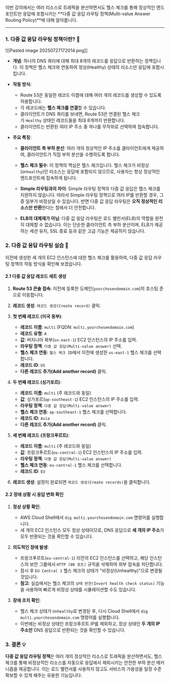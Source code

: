 

이번 강의에서는 여러 리소스로 트래픽을 분산하면서도 헬스 체크를 통해 정상적인 엔드포인트만 응답에 포함시키는 **다중 값 응답 라우팅 정책(Multi-value Answer Routing Policy)**에 대해 알아봅니다.

---

### 1. 다중 값 응답 라우팅 정책이란? 🤔

![[Pasted image 20250727172014.png]]

- **개념**: 하나의 DNS 쿼리에 대해 최대 8개의 레코드를 응답으로 반환하는 정책입니다. 이 정책은 헬스 체크와 연동하여 정상(Healthy) 상태의 리소스만 응답에 포함시킵니다.
    
- **작동 방식**:
    
    - Route 53은 동일한 레코드 이름에 대해 여러 개의 레코드를 생성할 수 있도록 허용합니다.
    - 각 레코드에는 **헬스 체크를 연결**할 수 있습니다.
    - 클라이언트가 DNS 쿼리를 보내면, Route 53은 연결된 헬스 체크가 `Healthy` 상태인 레코드들을 최대 8개까지 반환합니다.
    - 클라이언트는 반환된 여러 IP 주소 중 하나를 무작위로 선택하여 접속합니다.

- **주요 특징**:
    
    - **클라이언트 측 부하 분산**: 여러 개의 정상적인 IP 주소를 클라이언트에게 제공하여, 클라이언트가 직접 부하 분산을 수행하도록 합니다.
        
    - **헬스 체크 필수**: 이 정책의 핵심은 헬스 체크입니다. 헬스 체크가 비정상(`Unhealthy`)인 리소스는 응답에 포함되지 않으므로, 사용자는 항상 정상적인 엔드포인트에 접속하게 됩니다.
        
    - **Simple 라우팅과의 차이**: Simple 라우팅 정책의 다중 값 응답은 헬스 체크를 지원하지 않습니다. 따라서 Simple 라우팅 정책으로 여러 IP를 반환할 경우, 그중 일부가 비정상일 수 있습니다. 반면 다중 값 응답 라우팅은 **오직 정상적인 리소스만 반환**한다는 점에서 더 안전합니다.
        
    - **ELB의 대체재가 아님**: 다중 값 응답 라우팅은 로드 밸런서(ELB)의 역할을 완전히 대체할 수 없습니다. 이는 단순한 클라이언트 측 부하 분산이며, ELB가 제공하는 세션 유지, SSL 종료 등과 같은 고급 기능은 제공하지 않습니다.


### 2. 다중 값 응답 라우팅 실습 🧪

이전에 생성한 세 개의 EC2 인스턴스에 대한 헬스 체크를 활용하여, 다중 값 응답 라우팅 정책의 작동 방식을 확인해 보겠습니다.

#### 2.1 다중 값 응답 레코드 세트 생성

1. **Route 53 콘솔 접속**: 이전에 등록한 도메인(`yourchosendomain.com`)의 호스팅 존으로 이동합니다.
2. **레코드 생성**: `레코드 생성(Create record)` 클릭.
3. **첫 번째 레코드 (미국 동부)**:
    - **레코드 이름**: `multi` (FQDN: `multi.yourchosendomain.com`)
    - **레코드 유형**: `A`
    - **값**: 버지니아 북부(`us-east-1`) EC2 인스턴스의 IP 주소를 입력.
    - **라우팅 정책**: `다중 값 응답(Multi-value answer)` 선택.
    - **헬스 체크 연동**: `헬스 체크 ID`에서 이전에 생성한 `us-east-1` 헬스 체크를 선택합니다.
    - **레코드 ID**: `US`
    - **다른 레코드 추가(Add another record)** 클릭.

4. **두 번째 레코드 (싱가포르)**:
    - **레코드 이름**: `multi` (주 레코드와 동일)
    - **값**: 싱가포르(`ap-southeast-1`) EC2 인스턴스의 IP 주소를 입력.
    - **라우팅 정책**: `다중 값 응답(Multi-value answer)`
    - **헬스 체크 연동**: `ap-southeast-1` 헬스 체크를 선택합니다.
    - **레코드 ID**: `Asia`
    - **다른 레코드 추가(Add another record)** 클릭.
5. **세 번째 레코드 (프랑크푸르트)**:
    - **레코드 이름**: `multi` (주 레코드와 동일)
    - **값**: 프랑크푸르트(`eu-central-1`) EC2 인스턴스의 IP 주소를 입력.
    - **라우팅 정책**: `다중 값 응답(Multi-value answer)`
    - **헬스 체크 연동**: `eu-central-1` 헬스 체크를 선택합니다.
    - **레코드 ID**: `EU`
6. **레코드 생성**: 설정이 완료되면 `레코드 생성(Create records)`을 클릭합니다.


#### 2.2 장애 상황 시 응답 변화 확인

1. **정상 상황 확인**:
    
    - AWS Cloud Shell에서 `dig multi.yourchosendomain.com` 명령어를 실행합니다.
    - 세 개의 EC2 인스턴스 모두 정상 상태이므로, DNS 응답으로 **세 개의 IP 주소**가 모두 반환되는 것을 확인할 수 있습니다.

2. **의도적인 장애 발생**:
    - 프랑크푸르트(`eu-central-1`) 리전의 EC2 인스턴스를 선택하고, 해당 인스턴스의 보안 그룹에서 `HTTP (80 포트)` 규칙을 삭제하여 외부 접속을 차단합니다.
    - 잠시 후 `EU Central 1` 헬스 체크의 상태가 "비정상(Unhealthy)"으로 변경될 것입니다.
    - **참고**: 실습에서는 헬스 체크의 `상태 반전(Invert health check status)` 기능을 사용하여 빠르게 비정상 상태를 시뮬레이션할 수도 있습니다.

3. **장애 조치 확인**:
    
    - 헬스 체크 상태가 `Unhealthy`로 변경된 후, 다시 Cloud Shell에서 `dig multi.yourchosendomain.com` 명령어를 실행합니다.
    - 이번에는 비정상 상태인 프랑크푸르트 IP를 제외하고, 정상 상태인 **두 개의 IP 주소만** DNS 응답으로 반환되는 것을 확인할 수 있습니다.


### 3. 결론 💡

**다중 값 응답 라우팅 정책**은 여러 개의 정상적인 리소스로 트래픽을 분산하면서도, 헬스 체크를 통해 비정상적인 리소스를 자동으로 응답에서 제외시키는 안전한 부하 분산 메커니즘을 제공합니다. 이는 로드 밸런서를 사용하지 않고도 서비스의 가용성을 일정 수준 확보할 수 있게 해주는 유용한 기능입니다.

